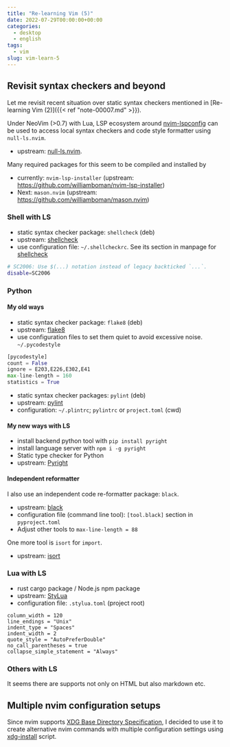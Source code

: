 ```yaml
---
title: "Re-learning Vim (5)"
date: 2022-07-29T00:00:00+00:00
categories:
  - desktop
  - english
tags:
  - vim
slug: vim-learn-5
---
```


## Revisit syntax checkers and beyond

Let me revisit recent situation over static syntax checkers mentioned in
[Re-learning Vim (2)]({{< ref "note-00007.md" >}}).

Under NeoVim (>0.7) with Lua, LSP ecosystem around
[nvim-lspconfig](https://github.com/neovim/nvim-lspconfig) can be used to
access local syntax checkers and code style formatter using `null-ls.nvim`.

  * upstream: [null-ls.nvim](https://github.com/jose-elias-alvarez/null-ls.nvim).

Many required packages for this seem to be compiled and installed by
  * currently: `nvim-lsp-installer` (upstream: https://github.com/williamboman/nvim-lsp-installer)
  * Next:      `mason.nvim` (upstream: https://github.com/williamboman/mason.nvim)

### Shell with LS

  * static syntax checker package: `shellcheck` (deb)
  * upstream: [shellcheck](https://github.com/koalaman/shellcheck)
  * use configuration file: `~/.shellcheckrc`.  See its section in manpage for
    [shellcheck](https://github.com/koalaman/shellcheck/blob/master/shellcheck.1.md#rc-files)

```sh
# SC2006: Use $(...) notation instead of legacy backticked `...`.               
disable=SC2006
```

### Python

#### My old ways

  * static syntax checker package: `flake8` (deb)
  * upstream: [flake8](https://github.com/PyCQA/flake8)
  * use configuration files to set them quiet to avoid excessive noise. `~/.pycodestyle`
```python
[pycodestyle]
count = False
ignore = E203,E226,E302,E41
max-line-length = 160
statistics = True
```

  * static syntax checker packages: `pylint` (deb)
  * upstream: [pylint](https://github.com/PyCQA/pylint)
  * configuration: `~/.plintrc`; `pylintrc` or `project.toml` (cwd)

#### My new ways with LS

  * install backend python tool with `pip install pyright`
  * install language server with `npm i -g pyright`
  * Static type checker for Python
  * upstream: [Pyright](https://github.com/microsoft/pyright)

#### Independent reformatter

I also use an independent code re-formatter package: `black`.

  * upstream: [black](https://github.com/psf/black)
  * configuration file (command line tool): `[tool.black]` section in `pyproject.toml`
  * Adjust other tools to `max-line-length = 88`

One more tool is `isort` for `import`.

  * upstream: [isort](https://github.com/PyCQA/isort)

### Lua with LS

  * rust cargo package / Node.js npm package
  * upstream: [StyLua](https://github.com/JohnnyMorganz/StyLua)
  * configuration file: `.stylua.toml` (project root)
```shell
column_width = 120                                                                                                                                                           
line_endings = "Unix"
indent_type = "Spaces"
indent_width = 2
quote_style = "AutoPreferDouble"
no_call_parentheses = true
collapse_simple_statement = "Always"
```

### Others with LS

It seems there are supports not only on HTML but also markdown etc.


## Multiple nvim configuration setups

Since nvim supports [XDG Base Directory
Specification](https://specifications.freedesktop.org/basedir-spec/basedir-spec-latest.html),
I decided to use it to create alternative nvim commands with multiple
configuration settings using [xdg-install](https://github.com/osamuaoki/osamu-utils/blob/main/xdg-install) script.

<!-- vim: set sw=4 sts=4 ai si et tw=79 ft=markdown: -->

